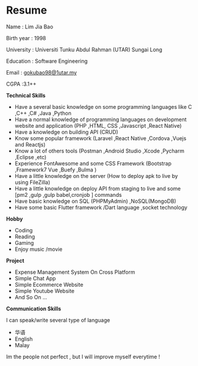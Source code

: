 # Resume
Name : Lim Jia Bao

Birth year : 1998

University : Universiti Tunku Abdul Rahman (UTAR) Sungai Long

Education : Software Engineering

Email : gokubao98@1utar.my

CGPA :3.1++

<b>Technical Skills</b>

<ul>

<li>Have a several basic knowledge on some programming languages like C ,C++ ,C# ,Java ,Python</li>

<li>Have a normal knowledge of programming languages on development website and application (PHP ,HTML, CSS ,Javascript ,React Native)</li>

<li>Have a knowledge on building API (CRUD)</li> 

<li>Know some popular framework (Laravel ,React Native ,Cordova ,Vuejs and Reactjs)</li>

<li>Know a lot of others tools (Postman ,Android Studio ,Xcode ,Pycharm ,Eclipse ,etc)</li>

<li>Experience FontAwesome and some CSS Framework (Bootstrap ,Framework7 Vue ,Buefy ,Bulma )</li>

<li>Have a little knowledge on the server (How to deploy apk to live by using FileZilla)</li>

<li>Have a little knowledge on deploy API from staging to live and some [pm2 ,gulp ,gulp babel,cronjob ] commands</li>

<li>Have basic knowledge on SQL (PHPMyAdmin) ,NoSQL(MongoDB)</li>

<li>Have some basic Flutter framework /Dart language ,socket technology</li>

</ul>

<b>Hobby</b>
<ul>
<li>Coding</li>
<li>Reading</li>
<li>Gaming</li>
<li>Enjoy music /movie </li>
</ul>

<b>Project</b>
<ul>
<li>Expense Management System On Cross Platform</li>
<li>Simple Chat App</li>
<li>Simple Ecommerce Website</li>
<li>Simple Youtube Website</li>
<li>And So On ... </li>
</ul>

<b>Communication Skills</b>
<p>I can speak/write several type of language</p>
<ul>
<li>华语</li>
<li>English</li>
<li>Malay</li>
</ul>

Im the people not perfect , but I will improve myself everytime !

